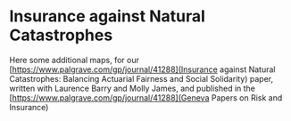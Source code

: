 # Insurance against Natural Catastrophes

Here some additional maps, for our [https://www.palgrave.com/gp/journal/41288](Insurance against Natural Catastrophes:
Balancing Actuarial Fairness and Social Solidarity) paper, written with Laurence Barry and Molly James, and published in the [https://www.palgrave.com/gp/journal/41288](Geneva Papers on Risk and Insurance)
